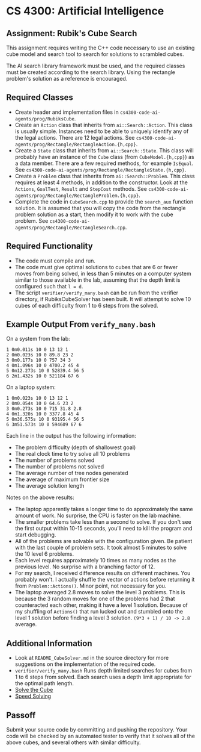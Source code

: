 CS 4300: Artificial Intelligence
===============================================

Assignment: Rubik's Cube Search 
--------------------------------

This assignment requires writing the C++ code necessary to 
use an existing cube model and search tool to search
for solutions to scrambled cubes.

The AI search library framework must be used, and the
required classes must be created according to the
search library.  Using the rectangle problem's solution
as a reference is encouraged.

Required Classes
------------------------

- Create header and implementation files in `cs4300-code-ai-agents/prog/RubiksCube`.
- Create an `Action` class that inherits from `ai::Search::Action`.
  This class is usually simple.  Instances need to be able to uniquely
  identify any of the legal actions. There are 12 legal actions. 
  See `cs4300-code-ai-agents/prog/Rectangle/RectangleAction.{h,cpp}`.
- Create a `State` class that inherits from `ai::Search::State`.
  This class will probably have an instance of the `Cube` class (from `CubeModel.{h,cpp}`) as a data member.
  There are a few required methods, for example `IsEqual`.
  See `cs4300-code-ai-agents/prog/Rectangle/RectangleState.{h,cpp}`.
- Create a `Problem` class that inherits from `ai::Search::Problem`.
  This class requires at least 4 methods, in addition to the constructor.
  Look at the `Actions`, `GoalTest`, `Result` and `StepCost` methods.
  See `cs4300-code-ai-agents/prog/Rectangle/RectangleProblem.{h,cpp}`.
- Complete the code in `CubeSearch.cpp` to provide the `search_aux` function solution.
  It is assumed that you will copy the code from the rectangle problem solution
  as a start, then modify it to work with the cube problem.
  See `cs4300-code-ai-agents/prog/Rectangle/RectangleSearch.cpp`.

Required Functionality
----------------------

- The code must compile and run.
- The code must give optimal solutions to cubes that are 6 or fewer
  moves from being solved, in less than 5 minutes on a computer
  system similar to those available in the lab, assuming that the
  depth limit is configured such that `l = d`.
- The script `verifier/verify_many.bash` can be run from the verifier
  directory, if RubiksCubeSolver has been built.  It will attempt to
  solve 10 cubes of each difficulty from 1 to 6 steps from the solved.

Example Output From `verify_many.bash`
--------------------------------------

On a system from the lab:

    1 0m0.011s 10 0 13 12 1
    2 0m0.023s 10 0 89.8 23 2
    3 0m0.177s 10 0 757 34 3
    4 0m1.096s 10 0 4700.2 45 4
    5 0m12.273s 10 0 52839.4 56 5
    6 2m1.432s 10 0 521184 67 6

On a laptop system:

    1 0m0.023s 10 0 13 12 1
    2 0m0.054s 10 0 64.6 23 2
    3 0m0.273s 10 0 715 31.8 2.8
    4 0m1.320s 10 0 3377.8 45 4
    5 0m36.575s 10 0 93195.4 56 5
    6 3m51.573s 10 0 594609 67 6

Each line in the output has the following information:

- The problem difficulty (depth of shallowest goal)
- The real clock time to try solve all 10 problems
- The number of problems solved
- The number of problems not solved
- The average number of tree nodes generated
- The average of maximum frontier size
- The average solution length

Notes on the above results:

- The laptop apparently takes a longer time to do approximately the same
  amount of work.  No surprise, the CPU is faster on the lab machine.
- The smaller problems take less than a second to solve. If you don't see
  the first output within 10-15 seconds, you'll need to kill the program
  and start debugging.
- All of the problems are solvable with the configuration given.  Be 
  patient with the last couple of problem sets.  It took almost 5 minutes 
  to solve the 10 level 6 problems.
- Each level requires approximately 10 times as many nodes as the 
  previous level. No surprise with a branching factor of 12.
- For my search, I received difference results on different machines.
  You probably won't.  I actually shuffle the vector of actions before returning
  it from `Problem::Actions()`.  Minor point, not necessary for you.
- The laptop averaged 2.8 moves to solve the level 3 problems.  This is
  because the 3 random moves for one of the problems had 2 that 
  counteracted each other, making it have a level 1 solution.  Because
  of my shuffling of `Actions()` that run lucked out and stumbled onto
  the level 1 solution before finding a level 3 solution.
  `(9*3 + 1) / 10 -> 2.8` average.
  

Additional Information
----------------------

- Look at `README_CubeSolver.md` in the source directory 
  for more suggestions on the implementation of the required
  code.
- `verifier/verify_many.bash` Runs depth limited searches for cubes
  from 1 to 6 steps from solved.  Each search uses a depth
  limit appropriate for the optimal path length.
- [Solve the Cube](https://solvethecube.com)
- [Speed Solving](https://www.speedsolving.com/wiki/index.php/Main_Page)

Passoff
-------

Submit your source code by committing and pushing the repository.
Your code will be checked by an automated tester to verify that it
solves all of the above cubes, and several others with similar 
difficulty.

